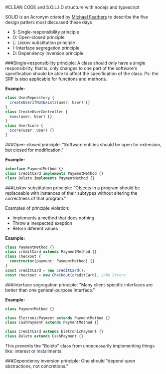 #CLEAN CODE and S.O.L.I.D structure with nodejs and typescript

SOLID is an Acronym criated by [Michael Feathers](https://twitter.com/mfeathers) to describe the five
design patters most discussed these days

- S: Single-responsibility principle
- O: Open–closed principle
- L: Liskov substitution principle
- I: Interface segregation principle
- D: Dependency inversion principle

###Single-responsibility principle: A class should only have a single responsibility, that is, only changes to one part of the software's specification
should be able to affect the specification of the class.
Ps: the SRP is also applicable for functions and methods.

**Example:**

```typescript
class UserRepository {
  createUserIfNotExists(user: User) {}
}
class CreateUserController {
  exec(user: User) {}
}
class UserScore {
  score(user: User) {}
}
```

###Open–closed principle: "Software entities should be open for extension, but closed for modification."

**Example:**

```typescript
interface PaymentMethod {}
class CreditCard implements PaymentMethod {}
class Boleto implements PaymentMethod {}
```

###Liskov substitution principle: "Objects in a program should be replaceable with instances of their subtypes without altering the correctness of that program."

Examples of principle violation:

- Implements a method that does nothing
- Throw a inexpected exeption
- Retorn diferent values

**Example:**

```typescript
class PaymentMethod {}
class creditCard extends PaymentMethod {}
class Checkout {
  constructor(payment: PaymentMethod) {}
}
const creditCard = new CreditCard();
const checkout = new Checkout(creditCard); //No Errors
```

###Interface segregation principle: "Many client-specific interfaces are better than one general-purpose interface."

**Example:**

```typescript
class PaymentMethod {}

class EletronicPayment extends PaymentMethod {}
class CashPayment extends PaymentMethod {}

class CreditCard extends EletronicPayment {}
class Boleto extends CashPayment {}
```

This prevents the "Boleto" class from unnecessarily implementing things like: interest or installments

###Dependency inversion principle: One should "depend upon abstractions, not concretions."
